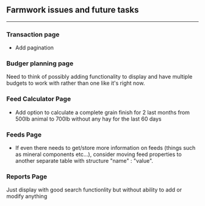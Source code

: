 ## Farmwork issues and future tasks

---


### Transaction page

- Add pagination



### Budger planning page

Need to think of possibly adding functionality to display and have multiple budgets to work with
rather than one like it's right now.


### Feed Calculator Page

- Add option to calculate a complete grain finish for 2 last months from 500lb animal to 700lb without 
    any hay for the last 60 days


### Feeds Page

- If even there needs to get/store more information on feeds (things such as mineral components etc...), consider moving feed properties to another
    separate table with structure "name" : "value".



### Reports Page 

Just display with good search functionlity but without ability to add or modify anything